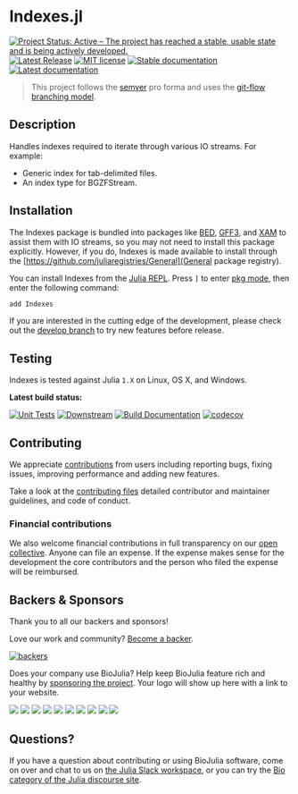 # Indexes.jl

[![Project Status: Active – The project has reached a stable, usable state and is being actively developed.](https://www.repostatus.org/badges/latest/active.svg)](https://www.repostatus.org/#active)
[![Latest Release](https://img.shields.io/github/release/BioJulia/Indexes.jl.svg)](https://github.com/BioJulia/Indexes.jl/releases/latest)
[![MIT license](https://img.shields.io/badge/license-MIT-green.svg)](https://github.com/BioJulia/Indexes.jl/blob/master/LICENSE)
[![Stable documentation](https://img.shields.io/badge/docs-stable-blue.svg)](https://biojulia.github.io/Indexes.jl/stable)
[![Latest documentation](https://img.shields.io/badge/docs-dev-blue.svg)](https://biojulia.github.io/Indexes.jl/dev/)

> This project follows the [semver](http://semver.org) pro forma and uses the [git-flow branching model](https://nvie.com/posts/a-successful-git-branching-model/).

## Description
Handles indexes required to iterate through various IO streams.
For example:
- Generic index for tab-delimited files.
- An index type for BGZFStream.

## Installation
The Indexes package is bundled into packages like [BED](https://github.com/BioJulia/BED.jl), [GFF3](https://github.com/BioJulia/GFF3.jl), and [XAM](https://github.com/BioJulia/XAM.jl) to assist them with IO streams, so you may not need to install this package explicitly.
However, if you do, Indexes is made available to install through the [https://github.com/juliaregistries/General](General package registry).

You can install Indexes from the [Julia REPL](https://docs.julialang.org/en/v1/manual/getting-started/).
Press `]` to enter [pkg mode](https://docs.julialang.org/en/v1/stdlib/Pkg/), then enter the following command:
```julia
add Indexes
```

If you are interested in the cutting edge of the development, please check out the [develop branch](https://github.com/BioJulia/Indexes.jl/tree/develop) to try new features before release.

## Testing
Indexes is tested against Julia `1.X` on Linux, OS X, and Windows.

**Latest build status:**

[![Unit Tests](https://github.com/BioJulia/Indexes.jl/actions/workflows/UnitTests.yml/badge.svg)](https://github.com/BioJulia/Indexes.jl/actions/workflows/UnitTests.yml)
[![Downstream](https://github.com/BioJulia/Indexes.jl/actions/workflows/Downstream.yml/badge.svg)](https://github.com/BioJulia/Indexes.jl/actions/workflows/Downstream.yml)
[![Build Documentation](https://github.com/BioJulia/Indexes.jl/actions/workflows/Documentation.yml/badge.svg)](https://github.com/BioJulia/Indexes.jl/actions/workflows/Documentation.yml)
[![codecov](https://codecov.io/gh/BioJulia/Indexes.jl/branch/master/graph/badge.svg)](https://codecov.io/gh/BioJulia/Indexes.jl)

## Contributing
We appreciate [contributions](https://github.com/BioJulia/Indexes.jl/graphs/contributors) from users including reporting bugs, fixing issues, improving performance and adding new features.

Take a look at the [contributing files](https://github.com/BioJulia/Contributing) detailed contributor and maintainer guidelines, and code of conduct.

### Financial contributions
We also welcome financial contributions in full transparency on our [open collective](https://opencollective.com/biojulia).
Anyone can file an expense.
If the expense makes sense for the development the core contributors and the person who filed the expense will be reimbursed.


## Backers & Sponsors
Thank you to all our backers and sponsors!

Love our work and community? [Become a backer](https://opencollective.com/biojulia#backer).

[![backers](https://opencollective.com/biojulia/backers.svg?width=890)](https://opencollective.com/biojulia#backers)

Does your company use BioJulia?
Help keep BioJulia feature rich and healthy by [sponsoring the project](https://opencollective.com/biojulia#sponsor).
Your logo will show up here with a link to your website.

[![](https://opencollective.com/biojulia/sponsor/0/avatar.svg)](https://opencollective.com/biojulia/sponsor/0/website)
[![](https://opencollective.com/biojulia/sponsor/1/avatar.svg)](https://opencollective.com/biojulia/sponsor/1/website)
[![](https://opencollective.com/biojulia/sponsor/2/avatar.svg)](https://opencollective.com/biojulia/sponsor/2/website)
[![](https://opencollective.com/biojulia/sponsor/3/avatar.svg)](https://opencollective.com/biojulia/sponsor/3/website)
[![](https://opencollective.com/biojulia/sponsor/4/avatar.svg)](https://opencollective.com/biojulia/sponsor/4/website)
[![](https://opencollective.com/biojulia/sponsor/5/avatar.svg)](https://opencollective.com/biojulia/sponsor/5/website)
[![](https://opencollective.com/biojulia/sponsor/6/avatar.svg)](https://opencollective.com/biojulia/sponsor/6/website)
[![](https://opencollective.com/biojulia/sponsor/7/avatar.svg)](https://opencollective.com/biojulia/sponsor/7/website)
[![](https://opencollective.com/biojulia/sponsor/8/avatar.svg)](https://opencollective.com/biojulia/sponsor/8/website)
[![](https://opencollective.com/biojulia/sponsor/9/avatar.svg)](https://opencollective.com/biojulia/sponsor/9/website)


## Questions?
If you have a question about contributing or using BioJulia software, come on over and chat to us on [the Julia Slack workspace](https://julialang.org/slack/), or you can try the [Bio category of the Julia discourse site](https://discourse.julialang.org/c/domain/bio).
